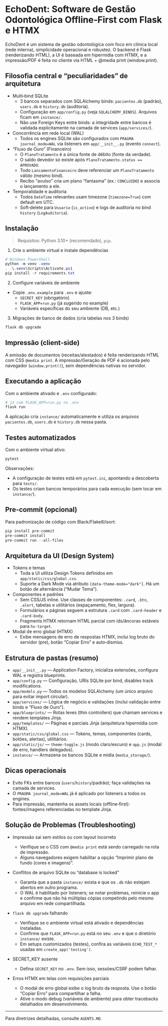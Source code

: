 # EchoDent: Software de Gestão Odontológica Offline‑First com Flask e HTMX

EchoDent é um sistema de gestão odontológica com foco em clínica local (rede interna), simplicidade operacional e robustez. O backend é Flask (renderizando HTML), a UI é baseada em hipermídia com HTMX, e a impressão/PDF é feita no cliente via HTML + @media print (window.print).

## Filosofia central e “peculiaridades” de arquitetura

- Multi‑bind SQLite
  - 3 bancos separados com SQLAlchemy binds: `pacientes.db` (padrão), `users.db` e `history.db` (auditoria).
  - Configuração em `app/config.py` (veja `SQLALCHEMY_BINDS`). Arquivos ficam em `instance/`.
  - Não use Foreign Keys entre binds: a integridade entre bancos é validada explicitamente na camada de services (`app/services/`).
- Concorrência em rede local (WAL)
  - Todos os engines SQLite são configurados com `PRAGMA journal_mode=WAL` via listeners em `app/__init__.py` (evento `connect`).
- “Fluxo de Ouro” (Financeiro)
  - O `PlanoTratamento` é a única fonte de débito (fonte da verdade).
  - O saldo devedor só existe após `PlanoTratamento.status == APROVADO`.
  - Todo `LancamentoFinanceiro` deve referenciar um `PlanoTratamento` válido (mesmo bind).
  - Recibo “avulso” cria um plano “fantasma” (ex.: `CONCLUIDO`) e associa o lançamento a ele.
- Temporalidade e auditoria
  - Todos `DateTime` relevantes usam timezone (`timezone=True`) com default em UTC.
  - Soft‑delete para `Usuario` (`is_active`) e logs de auditoria no bind `history` (`LogAuditoria`).

## Instalação

> Requisitos: Python 3.10+ (recomendado), `pip`.

1) Crie o ambiente virtual e instale dependências

```powershell
# Windows PowerShell
python -m venv .venv
. .\.venv\Scripts\Activate.ps1
pip install -r requirements.txt
```

2) Configure variáveis de ambiente

- Copie `.env.example` para `.env` e ajuste:
  - `SECRET_KEY` (obrigatório)
  - `FLASK_APP=run.py` (já sugerido no example)
  - Variáveis específicas do seu ambiente (DB, etc.)

3) Migrações de banco de dados (cria tabelas nos 3 binds)

```powershell
flask db upgrade
```

## Impressão (client-side)

A emissão de documentos (receitas/atestados) é feita renderizando HTML com CSS `@media print`. A impressão/Geração de PDF é acionada pelo navegador (`window.print()`), sem dependências nativas no servidor.

## Executando a aplicação

Com o ambiente ativado e `.env` configurado:

```powershell
# já com FLASK_APP=run.py no .env
flask run
```

A aplicação cria `instance/` automaticamente e utiliza os arquivos `pacientes.db`, `users.db` e `history.db` nessa pasta.

## Testes automatizados

Com o ambiente virtual ativo:

```powershell
pytest
```

Observações:
- A configuração de testes está em `pytest.ini`, apontando a descoberta para `tests/`.
- Os testes criam bancos temporários para cada execução (sem tocar em `instance/`).

## Pre-commit (opcional)

Para padronização de código com Black/Flake8/isort:

```powershell
pip install pre-commit
pre-commit install
pre-commit run --all-files
```

## Arquitetura da UI (Design System)

- Tokens e temas
  - Toda a UI utiliza Design Tokens definidos em `app/static/css/global.css`.
  - Suporte a Dark Mode via atributo `[data-theme-mode="dark"]`. Há um botão de alternância (“Mudar Tema”).
- Componentes e padrões
  - Sem CSS/JS inline. Use classes de componentes: `.card`, `.btn`, `.alert`, tabelas e utilitários (espaçamento, flex, largura).
  - Formulários e páginas seguem a estrutura `.card` com `.card-header` e `.card-body`.
  - Fragments HTMX retornam HTML parcial com ids/âncoras estáveis para `hx-target`.
- Modal de erro global (HTMX)
  - Exibe mensagens de erro de respostas HTMX, inclui log bruto do servidor (pre), botão “Copiar Erro” e auto‑dismiss.

## Estrutura de pastas (resumo)

- `app/__init__.py` — Application Factory, inicializa extensões, configura WAL e registra blueprints.
- `app/config.py` — Configuração, URIs SQLite por bind, disables track modifications.
- `app/models.py` — Todos os modelos SQLAlchemy (um único arquivo para evitar import circular).
- `app/services/` — Lógica de negócio e validações (inclui validação entre binds e “Fluxo de Ouro”).
- `app/blueprints/` — Rotas leves (thin controllers) que chamam services e rendem templates Jinja.
- `app/templates/` — Páginas e parciais Jinja (arquitetura hipermídia com HTMX).
- `app/static/css/global.css` — Tokens, temas, componentes (cards, botões, alertas), utilitários.
- `app/static/js/` — `theme-toggle.js` (modo claro/escuro) e `app.js` (modal de erro, handlers delegados).
- `instance/` — Armazena os bancos SQLite e mídia (`media_storage/`).

## Dicas operacionais

- Evite FKs entre bancos (`users`/`history`/padrão); faça validações na camada de services.
- O `PRAGMA journal_mode=WAL` já é aplicado por listeners a todos os engines.
- Para impressão, mantenha os assets locais (offline‑first): fontes/imagens referenciadas no template Jinja.

## Solução de Problemas (Troubleshooting)

- Impressão sai sem estilos ou com layout incorreto
  - Verifique se o CSS com `@media print` está sendo carregado na rota de impressão.
  - Alguns navegadores exigem habilitar a opção “Imprimir plano de fundo (cores e imagens)”.

- Conflitos de arquivo SQLite ou “database is locked”
  - Garanta que a pasta `instance/` exista e que os `.db` não estejam abertos em outro programa.
  - O WAL é habilitado por listeners; se notar problemas, reinicie o app e confirme que não há múltiplas cópias competindo pelo mesmo arquivo em rede compartilhada.

- `flask db upgrade` falhando
  - Verifique se o ambiente virtual está ativado e dependências instaladas.
  - Confirme que `FLASK_APP=run.py` está no seu `.env` e que o diretório `instance/` existe.
  - Em setups customizados (testes), confira as variáveis `ECHO_TEST_*` usadas em `create_app('testing')`.

- SECRET_KEY ausente
  - Defina `SECRET_KEY` no `.env`. Sem isso, sessões/CSRF podem falhar.

- Erros HTMX em telas com requisições parciais
  - O modal de erro global exibe o log bruto da resposta. Use o botão “Copiar Erro” para compartilhar a falha.
  - Ative o modo debug (variáveis de ambiente) para obter tracebacks detalhados em desenvolvimento.

---

Para diretrizes detalhadas, consulte `AGENTS.MD`.
